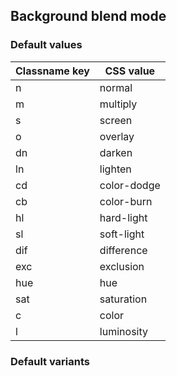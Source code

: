 ## Background blend mode


<!-- <values.backgroundBlendMode> -->
### Default values
|Classname key|CSS value  |
|-------------|-----------|
|n            |normal     |
|m            |multiply   |
|s            |screen     |
|o            |overlay    |
|dn           |darken     |
|ln           |lighten    |
|cd           |color-dodge|
|cb           |color-burn |
|hl           |hard-light |
|sl           |soft-light |
|dif          |difference |
|exc          |exclusion  |
|hue          |hue        |
|sat          |saturation |
|c            |color      |
|l            |luminosity |

<!-- </values.backgroundBlendMode> -->

<!-- <variants.backgroundBlendMode> -->
### Default variants

<!-- </variants.backgroundBlendMode> -->
